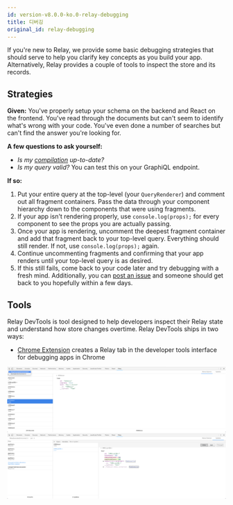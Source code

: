 ```yaml
---
id: version-v8.0.0-ko.0-relay-debugging
title: 디버깅
original_id: relay-debugging
---
```


If you're new to Relay, we provide some basic debugging strategies that should serve to help you clarify key concepts as you build your app. Alternatively, Relay provides a couple of tools to inspect the store and its records.

## Strategies

**Given:** You've properly setup your schema on the backend and React on the frontend. You've read through the documents but can't seem to identify what's wrong with your code. You've even done a number of searches but can't find the answer you're looking for.

**A few questions to ask yourself:**
* _Is my [compilation](./installation-and-setup#set-up-relay-compiler) up-to-date?_
* _Is my query valid?_ You can test this on your GraphiQL endpoint.

**If so:**
1. Put your entire query at the top-level (your `QueryRenderer`) and comment out all fragment containers. Pass the data through your component hierarchy down to the components that were using fragments.
2. If your app isn't rendering properly, use `console.log(props);` for every component to see the props you are actually passing.
3. Once your app is rendering, uncomment the deepest fragment container and add that fragment back to your top-level query. Everything should still render. If not, use `console.log(props);` again.
4. Continue uncommenting fragments and confirming that your app renders until your top-level query is as desired.
5. If this still fails, come back to your code later and try debugging with a fresh mind. Additionally, you can [post an issue](https://github.com/facebook/relay/issues/new) and someone should get back to you hopefully within a few days.

## Tools

Relay DevTools is tool designed to help developers inspect their Relay state and understand how store changes overtime. Relay DevTools ships in two ways:

- [Chrome Extension][extension] creates a Relay tab in the developer tools interface for debugging apps in Chrome

![Store Explorer](/img/docs/store-explorer-updated.png)
![Mutations View](/img/docs/mutations-view-updated.png)

[extension]:https://chrome.google.com/webstore/detail/relay-developer-tools/ncedobpgnmkhcmnnkcimnobpfepidadl
[app]: https://www.npmjs.com/package/relay-devtools
